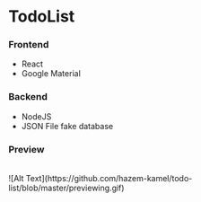 # TodoList


### Frontend
- React
- Google Material

### Backend
- NodeJS
- JSON File fake database

### Preview
<br/>
![Alt Text](https://github.com/hazem-kamel/todo-list/blob/master/previewing.gif)
<br/>

